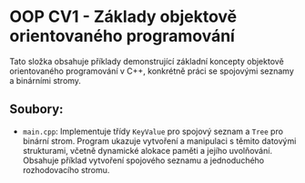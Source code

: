 # OOP CV1 - Základy objektově orientovaného programování

Tato složka obsahuje příklady demonstrující základní koncepty objektově orientovaného programování v C++, konkrétně práci se spojovými seznamy a binárními stromy.

## Soubory:
- `main.cpp`: Implementuje třídy `KeyValue` pro spojový seznam a `Tree` pro binární strom. Program ukazuje vytvoření a manipulaci s těmito datovými strukturami, včetně dynamické alokace paměti a jejího uvolňování. Obsahuje příklad vytvoření spojového seznamu a jednoduchého rozhodovacího stromu.
